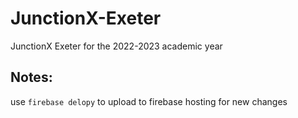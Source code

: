 # JunctionX-Exeter
JunctionX Exeter for the 2022-2023 academic year

Notes:
-------
use `firebase delopy` to upload to firebase hosting for new changes
